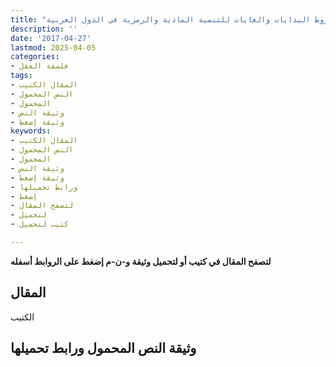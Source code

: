 ```yaml
---
title: "شروط البدايات والغايات للتنمية المادية والرمزية في الدول العربية"
description: ''
date: '2017-04-27'
lastmod: 2025-04-05
categories:
- فلسفة العقل
tags:
- المقال الكتيب
- النص المحمول
- المحمول
- وثيقة النص
- وثيقة إضغط
keywords:
- المقال الكتيب
- النص المحمول
- المحمول
- وثيقة النص
- وثيقة إضغط
- ورابط تحميلها
- إضغط
- لتصفح المقال
- لتحميل
- كتيب لتحميل

---
```

**لتصفح المقال في كتيب أو لتحميل وثيقة و-ن-م إضغط على الروابط أسفله**

## المقال

الكتيب

## وثيقة النص المحمول ورابط تحميلها

###
